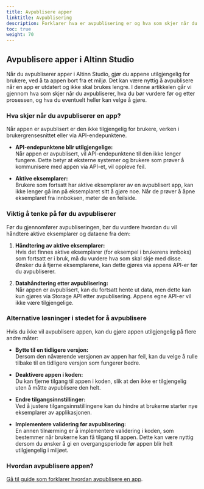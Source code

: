 ```yaml
---
title: Avpublisere apper
linktitle: Avpublisering
description: Forklarer hva er avpublisering er og hva som skjer når du avpubliserer en app.
toc: true
weight: 70
---
```


## Avpublisere apper i Altinn Studio

Når du avpubliserer apper i Altinn Studio, gjør du appene utilgjengelig for brukere, ved å ta appen bort fra et miljø. Det kan være nyttig å avpublisere når en app er utdatert og ikke skal brukes lengre. I denne artikkelen går vi gjennom hva som skjer når du  avpubliserer, hva du bør vurdere før og etter prosessen, og hva du eventuelt heller kan velge å gjøre.

### Hva skjer når du avpubliserer en app?

Når appen er avpublisert er den  ikke tilgjengelig for brukere, verken i brukergrensesnittet eller via API-endepunktene.

- **API-endepunktene blir utilgjengelige:**  
  Når appen er avpublisert, vil API-endepunktene til den ikke lenger fungere. Dette betyr at eksterne systemer og brukere som prøver å kommunisere med appen via API-et, vil oppleve feil.

- **Aktive eksemplarer:**  
  Brukere som fortsatt har aktive eksemplarer av en avpublisert app, kan ikke lenger gå inn på eksemplaret sitt å gjøre noe. Når de prøver å åpne eksemplaret fra innboksen, møter de  en feilside.

### Viktig å tenke på før du avpubliserer

Før du gjennomfører avpubliseringen, bør du vurdere hvordan du vil håndtere aktive eksemplarer og dataene fra dem:

1. **Håndtering av aktive eksemplarer:**  
   Hvis det finnes aktive eksemplarer (for eksempel i brukerens innboks) som fortsatt er i bruk, må du vurdere hva som skal skje med disse. Ønsker du å fjerne eksemplarene, kan dette gjøres via appens API-er før du avpubliserer.

2. **Datahåndtering etter avpublisering:**  
   Når appen er avpublisert, kan du fortsatt hente ut data, men dette kan kun gjøres via Storage API etter avpublisering. Appens egne API-er vil ikke være tilgjengelige.

### Alternative løsninger i stedet for å avpublisere

Hvis du ikke vil avpublisere appen, kan du  gjøre appen utilgjengelig på flere andre måter:

- **Bytte til en tidligere versjon:**  
  Dersom den nåværende versjonen av appen har feil, kan du velge å rulle tilbake til en tidligere versjon som fungerer bedre.

- **Deaktivere appen i koden:**  
  Du kan fjerne tilgang til appen i koden, slik at den ikke er tilgjengelig uten å måtte avpublisere den helt.

- **Endre tilgangsinnstillinger:**  
  Ved å justere tilgangsinnstillingene kan du hindre at brukerne starter nye eksemplarer av applikasjonen.

- **Implementere validering før avpublisering:**  
  En annen tilnærming er å implementere validering i koden, som bestemmer når brukerne kan få tilgang til appen. Dette kan være nyttig dersom du ønsker å gi en overgangsperiode før appen blir helt utilgjengelig i miljøet.

### Hvordan avpublisere appen?

[Gå til guide som forklarer hvordan avpublisere en app](/nb/altinn-studio/guides/development/undeploy/).
